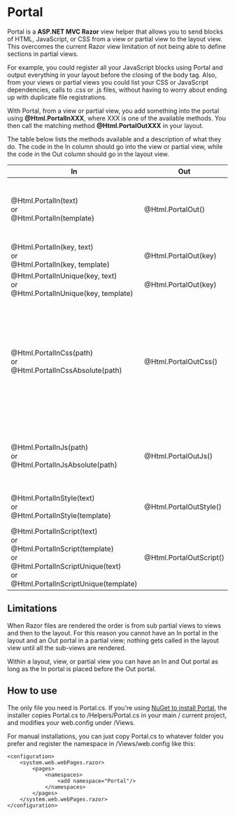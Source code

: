 Portal
======

Portal is a **ASP.NET MVC Razor** view helper that allows you to send blocks of HTML, JavaScript, or CSS from a view or partial view to the layout view. This overcomes the current Razor view limitation of not being able to define sections in partial views. 

For example, you could register all your JavaScript blocks using Portal and output everything in your layout before the closing of the body tag. Also, from your views or partial views you could list your CSS or JavaScript dependencies, calls to .css or .js files, without having to worry about ending up with duplicate file registrations.

With Portal, from a view or partial view, you add something into the portal using **@Html.PortalInXXX**, where XXX is one of the available methods. You then call the matching method **@Html.PortalOutXXX** in your layout.

The table below lists the methods available and a description of what they do. The code in the In column should go into the view or partial view, while the code in the Out column should go in the layout view.

<table id="portal-doc">
    <thead>
        <tr>
            <th>In</th>
            <th>Out</th>
            <th>Description</th>
        </tr>
    </thead>
    <tbody>
        <tr>
            <td>
                @Html.PortalIn(text)
                <br /> or <br />
                @Html.PortalIn(template)
            </td>
            <td>@Html.PortalOut()</td>
            <td>
                Send any text (HTML, JavaScript, CSS, etc) through the default portal:
                <br />
                @Html.PortalIn("Hello World")
                <br />
                You can also send a Razor template:
                <br />
                @Html.PortalIn(@&lt;text&gt; $(function() { alert(&#39;Hi&#39;); }); &lt;/text&gt;)                
                <br />
                And then somewhere in the layout view:
                <br />
                @Html.PortalOut()
            </td>
        </tr>
        <tr>
            <td>
                @Html.PortalIn(key, text)
                <br /> or <br />
                @Html.PortalIn(key, template)
            </td>
            <td>@Html.PortalOut(key)</td>
            <td>
                Same as PortalIn(text / template) except that you can define a custom portal by specifying a key. 
                The same key (string) must be used for the In and Out methods.
            </td>
        </tr>        
        <tr>
            <td>
                @Html.PortalInUnique(key, text)
                <br /> or <br />
                @Html.PortalInUnique(key, template)
            </td>
            <td>
                @Html.PortalOut(key)
            </td>
            <td>Same as PortalIn(key, text / template) except that if you try to add the same content twice only the first addition is actually added.</td>
        </tr>
        <tr>
            <td>
                @Html.PortalInCss(path)
                <br /> or <br />
                @Html.PortalInCssAbsolute(path)
            </td>
            <td>@Html.PortalOutCss()</td>
            <td>Registers a path to a CSS file, for example:
                <br />
                @Html.PortalInCss("~/content/some.css")
                <br />
                The output in our example would be: 
                <br />
                &lt;link href="/content/some.css" rel="stylesheet" type="text/css" /&gt;
                <br />
                Duplicate paths are removed. In the layout file you should call PortalInCss for all the CSS files that may be added. 
                This way if the same CSS file is registered from a different view then that CSS file would only be linked once in the layout.
                <br />
                If you would rather Portal not modify the given path or you would like to specify the full path, you can use:
                <br />
                @Html.PortalInCssAbsolute("http://example.com/css/my.css")
                <br /> or <br />
                @Html.PortalInCssAbsolute("//example.com/css/my.css")
             </td>
        </tr>
        <tr>
            <td>
                @Html.PortalInJs(path)
                <br /> or <br />
                @Html.PortalInJsAbsolute(path)
            </td>
            <td>@Html.PortalOutJs()</td>
            <td>Registers a path to a JS file, for example:
                <br />
                @Html.PortalInJs("~/scripts/my.js")
                <br />
                The output in our example would be: 
                <br />
                &lt;script src="/scripts/my.js" type="text/javascript"&gt;&lt;/script&gt;
                <br />
                Duplicate paths are removed. If you don't want Portal to change the path you can use:
                <br />
                @Html.PortalInJsAbsolute("http://example.com/scripts/my.js")
             </td>
        </tr>
        <tr>
            <td>
                @Html.PortalInStyle(text)
                <br /> or <br />
                @Html.PortalInStyle(template)                
            </td>
            <td>@Html.PortalOutStyle()</td>
            <td>Registers a block of CSS in a view or partial view:
                <br />
                @Html.PortalInStyle(@&lt;style type=&quot;text/css&quot;&gt; #some-id { font-weight: bold; }&lt;/style&gt;)
                <br />
                The output is rendered without processing.
             </td>
        </tr>
        <tr>
            <td>
                @Html.PortalInScript(text)
                <br /> or <br />
                @Html.PortalInScript(template)
                <br /> or <br />
                @Html.PortalInScriptUnique(text)
                <br /> or <br />
                @Html.PortalInScriptUnique(template)
            </td>
            <td>@Html.PortalOutScript()</td>
            <td>Registers a JavaScript block in a view or partial view, for example:
                <br />
                @Html.PortalInScript(@&lt;script type=&quot;text/javascript&quot;&gt; $(function () { alert(&#39;Hi!&#39;); }) &lt;/script&gt;)
                <br />
                The output is rendered without processing. If PortalInScriptUnique is used, then duplicate blocks are not added.
             </td>
        </tr>
    </tbody>
</table>

Limitations
-----------

When Razor files are rendered the order is from sub partial views to views and then to the layout. For this reason you cannot have an In portal in the layout and an Out portal in a partial view; nothing gets called in the layout view until all the sub-views are rendered.

Within a layout, view, or partial view you can have an In and Out portal as long as the In portal is placed before the Out portal.

How to use
----------

The only file you need is Portal.cs. If you're using [NuGet to install Portal](http://nuget.org/packages/Portal), the installer copies Portal.cs to /Helpers/Portal.cs in your main / current project, and modifies your web.config under /Views.

For manual installations, you can just copy Portal.cs to whatever folder you prefer and register the namespace in /Views/web.config like this:

    <configuration>
    	<system.web.webPages.razor>
    		<pages>
    			<namespaces>
    				<add namespace="Portal"/>
    			</namespaces>
    		</pages>
    	</system.web.webPages.razor>
    </configuration>